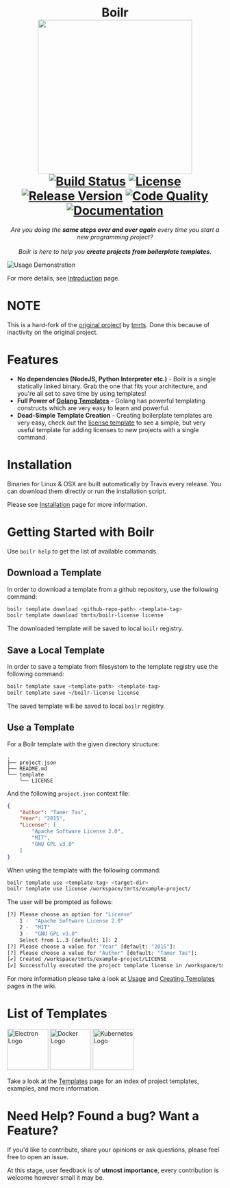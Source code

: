 <h1 align=center>
Boilr
<br>
<img src="/assets/logo.png" height="360">
<br>
<a href="https://travis-ci.com/Ilyes512/boilr"><img alt="Build Status" src="https://img.shields.io/travis/com/Ilyes512/boilr.svg?style=flat-square" /></a>
<a href="https://github.com/Ilyes512/boilr/blob/master/LICENSE" ><img alt="License" src="https://img.shields.io/badge/license-Apache%20License%202.0-E91E63.svg?style=flat-square"/></a>
<a href="https://github.com/Ilyes512/boilr/releases" ><img alt="Release Version" src="https://img.shields.io/badge/release-v0.4.0-blue.svg?style=flat-square"/></a>
<a href="http://goreportcard.com/report/Ilyes512/boilr" ><img alt="Code Quality" src="https://img.shields.io/badge/report%20card-A%2B-F44336.svg?style=flat-square"/></a>
<a href="https://godoc.org/github.com/Ilyes512/boilr" ><img alt="Documentation" src="https://img.shields.io/badge/godoc-reference-5272B4.svg?style=flat-square"/></a>
</h1>

<p align=center>
<em>Are you doing the <b>same steps over and over again</b> every time you start a new programming project?</em>
<br><br>
<em>Boilr is here to help you <b>create projects from boilerplate templates</b>.</em>
</p>

![Usage Demonstration](assets/usage.gif)

For more details, see [Introduction](https://github.com/Ilyes512/boilr/wiki/Introduction) page.

# NOTE

This is a hard-fork of the [original project](https://github.com/tmrts/boilr) by [tmrts](https://github.com/tmrts). Done this because of inactivity on the original project.

# Features
* **No dependencies (NodeJS, Python Interpreter etc.)** - Boilr is a single statically linked binary.
Grab the one that fits your architecture, and you're all set to save time by using templates!
* **Full Power of [Golang Templates](https://golang.org/pkg/text/template/)** - Golang has powerful templating
constructs which are very easy to learn and powerful.
* **Dead-Simple Template Creation** - Creating boilerplate templates are very easy, check out
the [license template](https://github.com/tmrts/boilr-license) to see a simple, but very useful template for
adding licenses to new projects with a single command.

# Installation
Binaries for Linux & OSX are built automatically by Travis every release.
You can download them directly or run the installation script.

Please see [Installation](https://github.com/Ilyes512/boilr/wiki/Installation) page for more information.

# Getting Started with Boilr
Use `boilr help` to get the list of available commands.

## Download a Template
In order to download a template from a github repository, use the following command:

```bash
boilr template download <github-repo-path> <template-tag>
boilr template download tmrts/boilr-license license
```

The downloaded template will be saved to local `boilr` registry.

## Save a Local Template
In order to save a template from filesystem to the template registry use the following command:

```bash
boilr template save <template-path> <template-tag>
boilr template save ~/boilr-license license
```

The saved template will be saved to local `boilr` registry.

## Use a Template
For a Boilr template with the given directory structure:

```tree
.
├── project.json
├── README.md
└── template
    └── LICENSE
```

And the following `project.json` context file:

```json
{
    "Author": "Tamer Tas",
    "Year": "2015",
    "License": [
        "Apache Software License 2.0",
        "MIT",
        "GNU GPL v3.0"
    ]
}
```

When using the template with the following command:

```bash
boilr template use <template-tag> <target-dir>
boilr template use license /workspace/tmrts/example-project/
```

The user will be prompted as follows:

```bash
[?] Please choose an option for "License"
    1 -  "Apache Software License 2.0"
    2 -  "MIT"
    3 -  "GNU GPL v3.0"
    Select from 1..3 [default: 1]: 2
[?] Please choose a value for "Year" [default: "2015"]:
[?] Please choose a value for "Author" [default: "Tamer Tas"]:
[✔] Created /workspace/tmrts/example-project/LICENSE
[✔] Successfully executed the project template license in /workspace/tmrts/example-project
```

For more information please take a look at [Usage](https://github.com/Ilyes512/boilr/wiki/Usage) and [Creating Templates](https://github.com/tmrts/Ilyes512/wiki/Creating-Templates) pages in the wiki.

# List of Templates

<img alt="Electron Logo" height=96 width=96
src="https://cdn.rawgit.com/tmrts/boilr/master/assets/template-logos/electron.svg" />
<img alt="Docker Logo" height=96 width=96
src="https://cdn.rawgit.com/tmrts/boilr/master/assets/template-logos/docker.svg" />
<img alt="Kubernetes Logo" height=96 width=96
src="https://cdn.rawgit.com/tmrts/boilr/master/assets/template-logos/kubernetes.svg" />

Take a look at the [Templates](https://github.com/Ilyes512/boilr/wiki/Templates) page for an index of project templates, examples, and more information.

# Need Help? Found a bug? Want a Feature?
If you'd like to contribute, share your opinions or ask questions, please feel free to open an issue.

At this stage, user feedback is of **utmost importance**, every contribution is welcome however small it may be.
